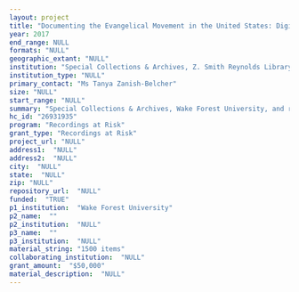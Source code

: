 ```yaml
--- 
layout: project 
title: "Documenting the Evangelical Movement in the United States: Digitizing Baptist State Convention of North Carolina Open-Reel Audiotapes, 1957-1980"
year: 2017
end_range: NULL
formats: "NULL"
geographic_extant: "NULL"
institution: "Special Collections & Archives, Z. Smith Reynolds Library\nWake Forest University"
institution_type: "NULL"
primary_contact: "Ms Tanya Zanish-Belcher"
size: "NULL"
start_range: "NULL"
summary: "Special Collections & Archives, Wake Forest University, and repository of the North Carolina Historical Baptist Collection will reformat and digitize approximately 1,500 at-risk and rare open-reel audio recordings belonging to the Baptist State Convention of North Carolina. The open-reel tapes document the American evangelical movement and contain presentations by prominent Southern Baptist pastors and church representatives at a number of evangelical conferences and annual meetings of the Convention. The speakers and programs on the tapes document the denomination’s activities and subjects of discussion, 1957-1980, ranging from Baptist theology to broad cultural and societal issues. This project will result in the long-term preservation digital storage for these tapes, and broad access through the Wake Forest University North Carolina Baptist History Portal currently being developed. Once completed, there will be an active outreach program, focused on demonstrating how historians, researchers, and religious scholars can use these records in their research and teaching."
hc_id: "26931935"
program: "Recordings at Risk"
grant_type: "Recordings at Risk"
project_url: "NULL"
address1:  "NULL"
address2:  "NULL"
city:  "NULL"
state:  "NULL"
zip: "NULL"
repository_url:  "NULL"
funded:  "TRUE"
p1_institution:  "Wake Forest University"
p2_name:  ""
p2_institution:  "NULL"
p3_name:  ""
p3_institution:  "NULL"
material_string: "1500 items"
collaborating_institution:  "NULL"
grant_amount:  "$50,000"
material_description:  "NULL"
---
```


